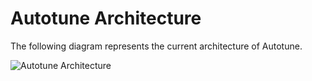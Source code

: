 
# Autotune Architecture

The following diagram represents the current architecture of Autotune.

![Autotune Architecture](/design/autotune-architecture.png)
